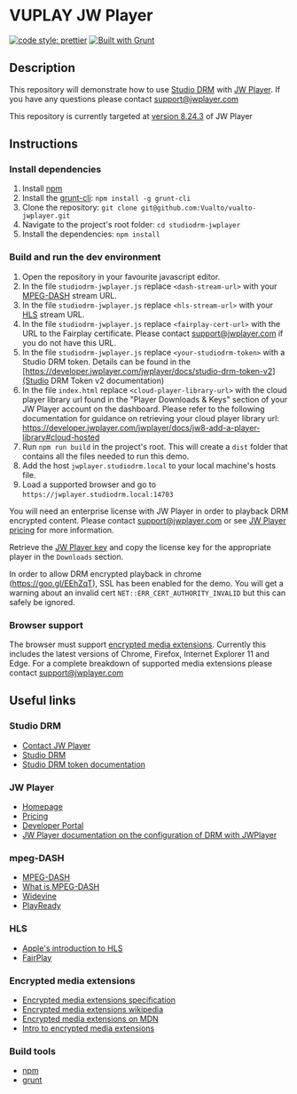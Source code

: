 ﻿# VUPLAY JW Player

[![code style: prettier](https://img.shields.io/badge/code_style-prettier-ff69b4.svg?style=flat-square)](https://github.com/prettier/prettier)
[![Built with Grunt](http://cdn.gruntjs.com/builtwith.svg)](https://gruntjs.com/)

## Description

This repository will demonstrate how to use [Studio DRM](https://developer.jwplayer.com/jwplayer/docs/studio-drm-standalone-getting-started) with [JW Player](https://jwplayer.com).
If you have any questions please contact <support@jwplayer.com>

This repository is currently targeted at [version 8.24.3](https://releases.jwplayer.com/jw-player/#v8.24.3) of JW Player

## Instructions

### Install dependencies

1. Install [npm](https://www.npmjs.com/)
2. Install the [grunt-cli](https://www.npmjs.com/package/grunt-cli): `npm install -g grunt-cli`
3. Clone the repository: `git clone git@github.com:Vualto/vualto-jwplayer.git`
4. Navigate to the project's root folder: `cd studiodrm-jwplayer`
5. Install the dependencies: `npm install`

### Build and run the dev environment

1. Open the repository in your favourite javascript editor.
2. In the file `studiodrm-jwplayer.js` replace `<dash-stream-url>` with your [MPEG-DASH](https://en.wikipedia.org/wiki/Dynamic_Adaptive_Streaming_over_HTTP) stream URL.
3. In the file `studiodrm-jwplayer.js` replace `<hls-stream-url>` with your [HLS](https://developer.apple.com/streaming/) stream URL.
4. In the file `studiodrm-jwplayer.js` replace `<fairplay-cert-url>` with the URL to the Fairplay certificate. Please contact <support@jwplayer.com> if you do not have this URL.
5. In the file `studiodrm-jwplayer.js` replace `<your-studiodrm-token>` with a Studio DRM token. Details can be found in the [https://developer.jwplayer.com/jwplayer/docs/studio-drm-token-v2](Studio DRM Token v2 documentation)
6. In the file `index.html` replace `<cloud-player-library-url>` with the cloud player library url found in the "Player Downloads & Keys" section of your JW Player account on the dashboard. Please refer to the following documentation for guidance on retrieving your cloud player library url: https://developer.jwplayer.com/jwplayer/docs/jw8-add-a-player-library#cloud-hosted
7. Run `npm run build` in the project's root. This will create a `dist` folder that contains all the files needed to run this demo. 
8. Add the host `jwplayer.studiodrm.local` to your local machine's hosts file.
9. Load a supported browser and go to `https://jwplayer.studiodrm.local:14703`

You will need an enterprise license with JW Player in order to playback DRM encrypted content. Please contact <support@jwplayer.com> or see [JW Player pricing](https://www.jwplayer.com/pricing/) for more information. 

Retrieve the [JW Player key](https://dashboard.jwplayer.com/#/players/downloads) and copy the license key for the appropriate player in the `Downloads` section.

In order to allow DRM encrypted playback in chrome (<https://goo.gl/EEhZqT>), SSL has been enabled for the demo. You will get a warning about an invalid cert `NET::ERR_CERT_AUTHORITY_INVALID` but this can safely be ignored.

### Browser support

The browser must support [encrypted media extensions](https://www.w3.org/TR/2016/CR-encrypted-media-20160705/).
Currently this includes the latest versions of Chrome, Firefox, Internet Explorer 11 and Edge.
For a complete breakdown of supported media extensions please contact <support@jwplayer.com>

## Useful links

### Studio DRM

-   [Contact JW Player](https://support.jwplayer.com/)
-   [Studio DRM](https://developer.jwplayer.com/jwplayer/docs/studio-drm-standalone-getting-started)
-   [Studio DRM token documentation](https://developer.jwplayer.com/jwplayer/docs/studio-drm-token-v2)

### JW Player

-   [Homepage](https://www.jwplayer.com/)
-   [Pricing](https://www.jwplayer.com/pricing/)
-   [Developer Portal](https://developer.jwplayer.com)
-   [JW Player documentation on the configuration of DRM with JWPlayer](https://developer.jwplayer.com/jw-player/docs/developer-guide/customization/configuration-reference/#drm)

### mpeg-DASH

-   [MPEG-DASH](https://en.wikipedia.org/wiki/Dynamic_Adaptive_Streaming_over_HTTP)
-   [What is MPEG-DASH](https://www.streamingmedia.com/Articles/Editorial/What-Is-.../What-is-MPEG-DASH-79041.aspx)
-   [Widevine](https://www.widevine.com/)
-   [PlayReady](https://www.microsoft.com/playready/)

### HLS

-   [Apple's introduction to HLS](https://developer.apple.com/streaming/)
-   [FairPlay](https://developer.apple.com/streaming/fps/)

### Encrypted media extensions

-   [Encrypted media extensions specification](https://www.w3.org/TR/2016/CR-encrypted-media-20160705/)
-   [Encrypted media extensions wikipedia](https://en.wikipedia.org/wiki/Encrypted_Media_Extensions)
-   [Encrypted media extensions on MDN](https://developer.mozilla.org/en-US/docs/Web/API/Encrypted_Media_Extensions_API)
-   [Intro to encrypted media extensions](https://www.html5rocks.com/en/tutorials/eme/basics/)

### Build tools

-   [npm](https://www.npmjs.com/)
-   [grunt](https://gruntjs.com/)
